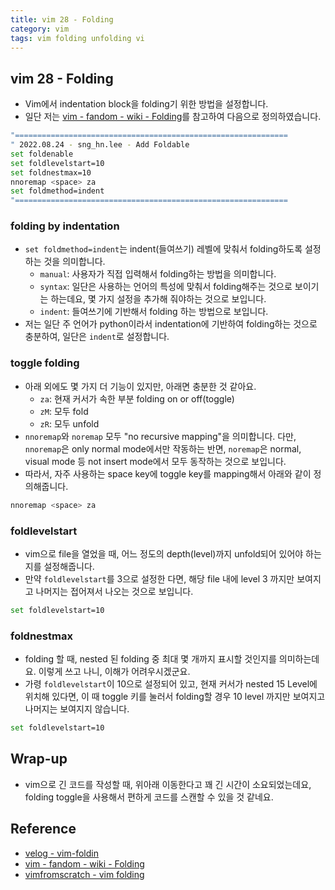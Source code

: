 ```yaml
---
title: vim 28 - Folding
category: vim
tags: vim folding unfolding vi
---
```


## vim 28 - Folding

- Vim에서 indentation block을 folding기 위한 방법을 설정합니다.
- 일단 저는 [vim - fandom - wiki - Folding](https://vim.fandom.com/wiki/Folding)를 참고하여 다음으로 정의하였습니다.

```sh
"=============================================================
" 2022.08.24 - sng_hn.lee - Add Foldable
set foldenable
set foldlevelstart=10
set foldnestmax=10
nnoremap <space> za
set foldmethod=indent
"=============================================================
```

### folding by indentation

- `set foldmethod=indent`는 indent(들여쓰기) 레벨에 맞춰서 folding하도록 설정하는 것을 의미합니다.
  - `manual`: 사용자가 직접 입력해서 folding하는 방법을 의미합니다.
  - `syntax`: 일단은 사용하는 언어의 특성에 맞춰서 folding해주는 것으로 보이기는 하는데요, 몇 가지 설정을 추가해 줘야하는 것으로 보입니다.
  - `indent`: 들여쓰기에 기반해서 folding 하는 방법으로 보입니다.
- 저는 일단 주 언어가 python이라서 indentation에 기반하여 folding하는 것으로 충분하여, 일단은 `indent`로 설정합니다.

### toggle folding

- 아래 외에도 몇 가지 더 기능이 있지만, 아래면 충분한 것 같아요.
  - `za`: 현재 커서가 속한 부분 folding on or off(toggle)
  - `zM`: 모두 fold
  - `zR`: 모두 unfold
- `nnoremap`와 `noremap` 모두 "no recursive mapping"을 의미합니다. 다만, `nnoremap`은 only normal mode에서만 작동하는 반면, `noremap`은 normal, visual mode 등 not insert mode에서 모두 동작하는 것으로 보입니다.
- 따라서, 자주 사용하는 space key에 toggle key를 mapping해서 아래와 같이 정의해줍니다.

```sh
nnoremap <space> za
```

### foldlevelstart

- vim으로 file을 열었을 때, 어느 정도의 depth(level)까지 unfold되어 있어야 하는지를 설정해줍니다.
- 만약 `foldlevelstart`를 3으로 설정한 다면, 해당 file 내에 level 3 까지만 보여지고 나머지는 접어져서 나오는 것으로 보입니다.

```sh
set foldlevelstart=10
```

### foldnestmax

- folding 할 때, nested 된 folding 중 최대 몇 개까지 표시할 것인지를 의미하는데요. 이렇게 쓰고 나니, 이해가 어려우시겠군요.
- 가령 `foldlevelstart`이 10으로 설정되어 있고, 현재 커서가 nested 15 Level에 위치해 있다면, 이 때 toggle 키를 눌러서 folding할 경우 10 level 까지만 보여지고 나머지는 보여지지 않습니다.

```sh
set foldlevelstart=10
```

## Wrap-up

- vim으로 긴 코드를 작성할 때, 위아래 이동한다고 꽤 긴 시간이 소요되었는데요, folding toggle을 사용해서 편하게 코드를 스캔할 수 있을 것 같네요.

## Reference

- [velog - vim-foldin](https://velog.io/@ggg/vim-folding)
- [vim - fandom - wiki - Folding](https://vim.fandom.com/wiki/Folding)
- [vimfromscratch - vim folding](https://www.vimfromscratch.com/articles/vim-folding)
